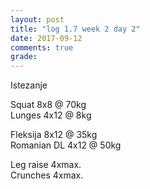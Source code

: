 ```yaml
---
layout: post
title: "log 1.7 week 2 day 2"
date: 2017-09-12
comments: true
grade:
---
```


Istezanje

Squat 8x8 @ 70kg  
Lunges 4x12 @ 8kg  

Fleksija 8x12 @ 35kg  
Romanian DL 4x12 @ 50kg  

Leg raise 4xmax.  
Crunches 4xmax.  
